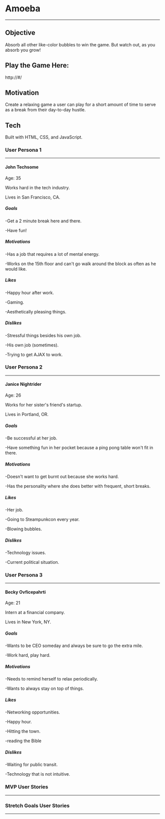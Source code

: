 # Amoeba
***

## Objective

Absorb all other like-color bubbles to win the game. But watch out, as you absorb you grow!

## Play the Game Here:

http://#/

## Motivation

Create a relaxing game a user can play for a short amount of time to serve as a break from their day-to-day hustle.

<!-- ## Prototype Main Screen

![example main screen](https://github.com/LillianChernin/bible-verse-guessing-game/blob/master/example-main-screen.png) -->


## Tech

Built with HTML, CSS, and JavaScript.


### User Persona 1
***
#### John Techsome

Age: 35  

Works hard in the tech industry.

Lives in San Francisco, CA.



##### Goals

-Get a 2 minute break here and there.

-Have fun!


##### Motivations

-Has a job that requires a lot of mental energy.

-Works on the 15th floor and can't go walk around the block as often as he would like.


##### Likes

-Happy hour after work.

-Gaming.

-Aesthetically pleasing things.


##### Dislikes  

-Stressful things besides his own job.

-His own job (sometimes).

-Trying to get AJAX to work.


### User Persona 2  

***  

#### Janice Nightrider


Age: 26

Works for her sister's friend's startup.

Lives in Portland, OR.


##### Goals

-Be successful at her job.

-Have something fun in her pocket because a ping pong table won't fit in there.


##### Motivations  

-Doesn't want to get burnt out because she works hard.

-Has the personality where she does better with frequent, short breaks.


##### Likes  

-Her job.

-Going to Steampunkcon every year.

-Blowing bubbles.


##### Dislikes

-Technology issues.

-Current political situation.


### User Persona 3  
***  
#### Becky Ovficepahrti


Age: 21

Intern at a financial company.

Lives in New York, NY.  


##### Goals

-Wants to be CEO someday and always be sure to go the extra mile.

-Work hard, play hard.


##### Motivations

-Needs to remind herself to relax periodically.

-Wants to always stay on top of things.


##### Likes  

-Networking opportunities.

-Happy hour.

-Hitting the town.

-reading the Bible  


##### Dislikes  

-Waiting for public transit.

-Technology that is not intuitive.  



### MVP User Stories  
***  

<!-- As a user, I should be able to see a random verse on the screen.  

As a user, I should be able to select what section and book or chapter or verse I believe the verse belongs to.  

As a user, I should be able to get feedback on whether or not my guess was correct.  

As a user, I should be able to see what the correct answer was.  

As a user, I should see my overall score update depending on the accuracy of my guess. -->

### Stretch Goals User Stories
***

<!-- As a user, I should have an option to see the surrounding verses so it is easier to guess

As a user, I should be able to choose a difficulty level.  For instance at an easier level you get feedback as you guess as to whether or not you are on the right track.  So if you select the wrong section the drop down box has a red glow around it.

As a user, I can play this game with a friend where we both have separate dropdown menus to make our guesses. -->


<!-- Objective
  Create a game that is relaxing, yet mentally stimulating, that will provide people a nice break from their day-to-day, but not seek to replace normal 15 minute breaks. -->

<!-- Proposal One
  A connect the dots style game with pleasing colors and progressively more challenging levels.

Pseudo Code
  Use .css to render the dots at different x and y positions, css to render lines between the dots you choose to connect and .js to create click events that tell the .css what to do. Most likely will use divs to render the dots in. -->

<!-- Proposal Two
  Create a Simon-style game with better quality, modern (maybe even trendy) sounds that are oriented more towards relaxation.

Pseudo Code
  Create a set of buttons with click events that will trigger sounds that must === a preset pattern for each level. -->

<!-- Proposal Three
  A mine sweeper game that is visually pleasing <!--and when you lose it prompts you to donate to a charity of your choosing. If you win you can still donate. The high score board is who has donated the most money. It does not keep score of winning or losing the game. Periodic prizes such as gift cards will be given out at random to the top 100 people on the monthly score board.-->

<!-- Pseudo Code
  Create a clickable table that when clicked uncovers what is underneath. Append + 1 to surrounding tables of each "mine." If a surrounding table === 0 then uncover that table.

Proposal Six
  Create a game where you send your bubble to absorb other bubbles that are the same color as yours. Your bubble grows as you absorb and the levels get more dense as you progress.

Pseudo Code
  use css to create the bubbles and JS to move them around. -->

<!-- * Proposal Seven
  Don't touch your computer or mobile for two minutes. You win the game by not touching your computer for two minutes, while looking at a randomly selected gif of a serene scene with ambient sounds and music playing (chris zabriskie). Once you've watched for two minutes - you win!

* Pseudo Code
  Set a timer for two minutes and if cursor movement === 0 and keydown === 0 during that duration of time, then you win. If not then you lose and have to play again. CSS will set the background-image (hopefully as a GIF) and HTML5 will play an ambient track. JS will detect mouse movement and keydown. Very simple, and very zen.

  * Copy: Put your headphones on. Just relax. Don't touch anything. Its safe to close your eyes.
  * Sounds: It starts with just ambient sounds such as waves crashing or wind blowing with birds chirping, and after 30 seconds ambient music slowly comes on.

  * All of these should utilize ambient music that is pleasing. -->

<!-- Proposal Four
  A typing game that utilizes the kickflip API where you have to guess the trick in the video shown. You type the name of the trick and if you get it right it advances you to the next level.

Peudo Code
  Detect whether input === a hidden string with the name of the trick. If it does then you go to the next page, "/level2" for example and try the next one. -->

<!-- Proposal Five
  Use the Twilio API to create a phone tag game where if you don't 'pass' the voicemail to someone else within one hour you get a text message that you lost the game. If someone chooses you and you've already passed the voicemail to someone else that day then you win.

Pseudo Code
  Need to read the documentation on Twilio's site to fully understand if this is possible. I think one problem might arise with the need to store data on a server as far as whether or not someone has been called that day. It would go something like: if xuser times called === 1 set condition winner. Twilio will pass info back to the server when a user sends a call out to check if user sent the call out within one hour. If this doesn't happen a voicemail is sent to the last user indicating that he or she has lost. -->

  <!-- Proposal Spyfall
    Use Twilio to create a text-based spyfall game. -->
